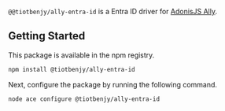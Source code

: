 `@@tiotbenjy/ally-entra-id` is a Entra ID driver for [AdonisJS Ally](https://v6-alpha.adonisjs.com/docs/social_auth).

## Getting Started

This package is available in the npm registry.

```bash
npm install @tiotbenjy/ally-entra-id
```

Next, configure the package by running the following command.

```bash
node ace configure @tiotbenjy/ally-entra-id
```
